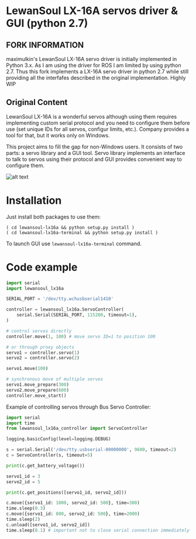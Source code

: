 LewanSoul LX-16A servos driver & GUI (python 2.7)
====================================

## FORK INFORMATION
maximulkin's LewanSoul LX-16A servo driver is initially implemented in Python 3.x. As I am using the driver for ROS I am limited by using python 2.7. Thus this fork implements a LX-16A servo driver in python 2.7 while still providing all the interfafes described in the original implementation.  Highly WIP 

## Original Content
LewanSoul LX-16A is a wonderful servos although using them requires
implementing custom serial protocol and you need to configure them
before use (set unique IDs for all servos, configur limits, etc.).
Company provides a tool for that, but it works only on Windows.

This project aims to fill the gap for non-Windows users. It consists
of two parts: a servo library and a GUI tool. Servo library implements
an interface to talk to servos using their protocol and GUI provides
convenient way to configure them.

![alt text](resources/screenshot-v0.1.png)

Installation
============
Just install both packages to use them:

```
( cd lewansoul-lx16a && python setup.py install )
( cd lewansoul-lx16a-terminal && python setup.py install )
```

To launch GUI use `lewansoul-lx16a-terminal` command.

Code example
============

```python
import serial
import lewansoul_lx16a

SERIAL_PORT = '/dev/tty.wchusbserial1410'

controller = lewansoul_lx16a.ServoController(
    serial.Serial(SERIAL_PORT, 115200, timeout=1),
)

# control servos directly
controller.move(1, 100) # move servo ID=1 to position 100

# or through proxy objects
servo1 = controller.servo(1)
servo2 = controller.servo(2)

servo1.move(100)

# synchronous move of multiple servos
servo1.move_prepare(300)
servo2.move_prepare(600)
controller.move_start()
```

Example of controlling servos through Bus Servo Controller:
```python
import serial
import time
from lewansoul_lx16a_controller import ServoController

logging.basicConfig(level=logging.DEBUG)

s = serial.Serial('/dev/tty.usbserial-00000000', 9600, timeout=2)
c = ServoController(s, timeout=5)

print(c.get_battery_voltage())

servo1_id = 3
servo2_id = 5

print(c.get_positions([servo1_id, servo2_id]))

c.move({servo1_id: 1000, servo2_id: 500}, time=300)
time.sleep(0.3)
c.move({servo1_id: 800, servo2_id: 500}, time=2000)
time.sleep(2)
c.unload([servo1_id, servo2_id])
time.sleep(0.1) # important not to close serial connection immediately
```
